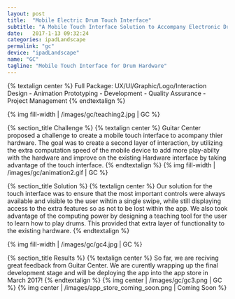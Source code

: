 ```yaml
---
layout: post
title:  "Mobile Electric Drum Touch Interface"
subtitle: "A Mobile Touch Interface Solution to Accompany Electronic Drum Hardware, Built for Guitar Center"
date:   2017-1-13 09:32:24
categories: ipadLandscape
permalink: "gc"
device: "ipadLandscape"
name: "GC"
tagline: "Mobile Touch Interface for Drum Hardware"
---
```

{% textalign center %}
Full Package: UX/UI/Graphic/Logo/Interaction Design - Animation Prototyping - Development - Quality Assurance - Project Management
{% endtextalign %}

{% img fill-width | /images/gc/teaching2.jpg | GC %}

{% section_title Challenge %}
{% textalign center %}
Guitar Center proposed a challenge to create a mobile touch interface to acompany thier hardware. The goal was to create a second layer of interaction, by utilizing the extra computation speed of the mobile device to add more play-abilty with the hardware and improve on the existing Hardware interface by taking advantage of the touch interface.
{% endtextalign %}
{% img fill-width | /images/gc/animation2.gif | GC %}


{% section_title Solution %}
{% textalign center %}
Our solution for the touch interface was to ensure that the most important controls were always available and visible to the user wihtin a single swipe, while still displaying access to the extra features so as not to be lost within the app. We also took advantage of the computing power by designing a teaching tool for the user to learn how to play drums. This provided that extra layer of functionality to the existing hardware.
{% endtextalign %}

{% img fill-width | /images/gc/gc4.jpg | GC %}

{% section_title Results %}
{% textalign center %}
So far, we are reciving great feedback from Guitar Center. We are curently wrapping up the final development stage and will be deploying the app into the app store in March 2017!
{% endtextalign %}
{% img center | /images/gc/gc3.png | GC %}
{% img center | /images/app_store_coming_soon.png | Coming Soon %}